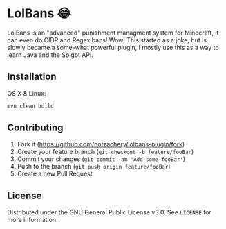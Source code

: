 # LolBans 😂

LolBans is an "advanced" punishment managment system for Minecraft, it can even do CIDR and Regex bans! Wow!
This started as a joke, but is slowly became a some-what powerful plugin, I mostly use this as a way to
learn Java and the Spigot API.

## Installation

OS X & Linux:

```sh
mvn clean build
```

## Contributing

1. Fork it (<https://github.com/notzachery/lolbans-plugin/fork>)
2. Create your feature branch (`git checkout -b feature/fooBar`)
3. Commit your changes (`git commit -am 'Add some fooBar'`)
4. Push to the branch (`git push origin feature/fooBar`)
5. Create a new Pull Request

## License
Distributed under the GNU General Public License v3.0. See `LICENSE` for more information.
